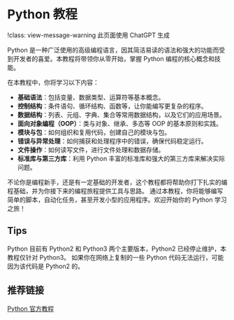 # Python 教程

!class: view-message-warning
此页面使用 ChatGPT 生成

Python 是一种广泛使用的高级编程语言，因其简洁易读的语法和强大的功能而受到开发者的喜爱。本教程将带领你从零开始，掌握 Python 编程的核心概念和技能。

在本教程中，你将学习以下内容：

* **基础语法**：包括变量、数据类型、运算符等基本概念。
* **控制结构**：条件语句、循环结构、函数等，让你能编写更复杂的程序。
* **数据结构**：列表、元组、字典、集合等常用数据结构，以及它们的应用场景。
* **面向对象编程（OOP）**：类与对象、继承、多态等 OOP 的基本原则和实践。
* **模块与包**：如何组织和复用代码，创建自己的模块与包。
* **错误与异常处理**：如何捕获和处理程序中的错误，确保代码稳定运行。
* **文件操作**：如何读写文件，进行文件处理和数据存储。
* **标准库与第三方库**：利用 Python 丰富的标准库和强大的第三方库来解决实际问题。

不论你是编程新手，还是有一定基础的开发者，这个教程都将帮助你打下扎实的编程基础，并为你接下来的编程旅程提供工具与思路。
通过本教程，你将能够编写简单的脚本，自动化任务，甚至开发小型的应用程序。欢迎开始你的 Python 学习之旅！

## Tips

Python 目前有 Python2 和 Python3 两个主要版本，Python2 已经停止维护，本教程仅针对 Python3。
如果你在网络上复制的一些 Python 代码无法运行，可能因为该代码是 Python2 的。

## 推荐链接

[Python 官方教程](https://docs.python.org/3/tutorial/)

